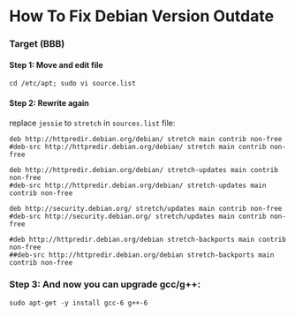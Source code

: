 <h1> How To Fix Debian Version Outdate</h1>

### Target (BBB)

#### Step 1: Move and edit file
```shell
cd /etc/apt; sudo vi source.list
```
#### Step 2: Rewrite again
replace `jessie` to `stretch` in `sources.list` file:

```text
deb http://httpredir.debian.org/debian/ stretch main contrib non-free
#deb-src http://httpredir.debian.org/debian/ stretch main contrib non-free

deb http://httpredir.debian.org/debian/ stretch-updates main contrib non-free
#deb-src http://httpredir.debian.org/debian/ stretch-updates main contrib non-free

deb http://security.debian.org/ stretch/updates main contrib non-free
#deb-src http://security.debian.org/ stretch/updates main contrib non-free

#deb http://httpredir.debian.org/debian stretch-backports main contrib non-free
##deb-src http://httpredir.debian.org/debian stretch-backports main contrib non-free

```

### Step 3: And now you can upgrade gcc/g++:
```shell
sudo apt-get -y install gcc-6 g++-6
```
